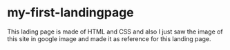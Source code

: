 # my-first-landingpage
This lading page is made of HTML and CSS  and also I just saw the image of this site in google image and made it as reference for this landing page.
